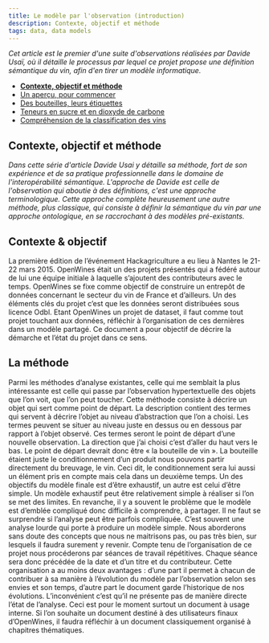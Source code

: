 ```yaml
---
title: Le modèle par l'observation (introduction)
description: Contexte, objectif et méthode
tags: data, data models
---
```


_Cet article est le premier d'une suite d'observations réalisées par Davide Usaï, où il détaille le processus 
par lequel ce projet propose une définition sémantique du vin, afin d'en tirer un modèle informatique._

- __[Contexte, objectif et méthode](le-modele-par-l-observation-0.html)__
- [Un aperçu, pour commencer](le-modele-par-l-observation-1.html)
- [Des bouteilles, leurs étiquettes](le-modele-par-l-observation-2.html)
- [Teneurs en sucre et en dioxyde de carbone](le-modele-par-l-observation-3.html)
- [Compréhension de la classification des vins](le-modele-par-l-observation-4.html)


## Contexte, objectif et méthode

_Dans cette série d'article Davide Usai y détaille sa méthode, fort de son expérience et de sa pratique professionnelle
dans le domaine de l'interopérabilité sémantique. L'approche de Davide est celle de l'observation qui aboutie à des définitions, 
c'est une approche terminologique. Cette approche complète heureusement une autre méthode, plus classique,
qui consiste à définir la sémantique du vin par une approche ontologique, en se raccrochant à des modèles pré-existants._

## Contexte & objectif

La première édition de l’événement Hackagriculture a eu lieu à Nantes le 21-22 mars 2015. OpenWines était un des projets présentés qui a fédéré autour de lui une équipe initiale à laquelle s’ajoutent des contributeurs avec le temps. OpenWines se fixe comme objectif de construire un entrepôt de données concernant le secteur du vin de France et d’ailleurs. Un des éléments clés du projet c’est que les données seront distribuées sous licence Odbl.
Etant OpenWines un projet de dataset, il faut comme tout projet touchant aux données, réfléchir à l’organisation de ces dernières dans un modèle partagé.
Ce document a pour objectif de décrire la démarche et l’état du projet dans ce sens.

## La méthode

Parmi les méthodes d’analyse existantes, celle qui me semblait la plus intéressante est celle qui passe par l’observation hypertextuelle des objets que l’on voit, que l’on peut toucher. Cette méthode consiste à décrire un objet qui sert comme point de départ. La description contient des termes qui servent à décrire  l’objet au niveau d’abstraction que l’on a choisi. Les termes peuvent se situer au niveau juste en dessus ou en dessous par rapport à l’objet observé. Ces termes seront le point de départ d’une nouvelle observation. La direction que j’ai choisi c’est d’aller du haut vers le bas. Le point de départ devrait donc être « la bouteille de vin ». La bouteille étaient juste le conditionnement d’un produit nous pouvons partir directement du breuvage, le vin. Ceci dit, le conditionnement sera lui aussi un élément pris en compte mais cela dans un deuxième temps. 
Un des objectifs du modèle finale est d’être exhaustif, un autre est celui d’être simple. Un modèle exhaustif peut être relativement simple à réaliser si l’on se met des limites. En revanche, il y a souvent le problème que le modèle est d’emblée compliqué donc difficile à comprendre, à partager. Il ne faut se surprendre si l’analyse peut être parfois compliquée. C’est souvent une analyse lourde qui porte à produire un modèle simple.
Nous aborderons sans doute des concepts que nous ne maitrisons pas, ou pas très bien, sur lesquels il faudra surement y revenir. Compte tenu de l’organisation de ce projet nous procéderons par séances de travail répétitives. Chaque séance sera donc précédée de la date et d’un titre et du contributeur. Cette organisation a au moins deux avantages : d’une part il permet à chacun de contribuer à sa manière à l’évolution du modèle par l’observation selon ses envies et son temps, d’autre part le document garde l’historique de nos évolutions. L’inconvénient c’est qu’il ne présente pas de manière directe l’état de l’analyse.
Ceci est pour le moment surtout un document à usage interne. Si l’on souhaite un document destiné à des utilisateurs finaux d’OpenWines, il faudra réfléchir à un document classiquement organisé à chapitres thématiques.


